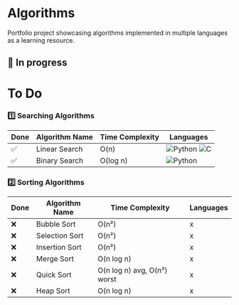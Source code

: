 # Algorithms
Portfolio project showcasing algorithms implemented in multiple languages as a learning resource.

## 🚧 **In progress**

# To Do

### 1️⃣ Searching Algorithms

| Done | Algorithm Name | Time Complexity | Languages |
|-------------|----------------|-----------------|-----------|
| ✅          | Linear Search  | O(n)            | ![Python](https://img.shields.io/badge/Python-black?style=for-the-badge&logo=Python&logoColor=white&labelColor=darkgreen&color=darkgreen) ![C](https://img.shields.io/badge/C-black?style=for-the-badge&logo=C&logoColor=white&labelColor=darkblue&color=darkblue)  |
| ✅          | Binary Search  | O(log n)        |![Python](https://img.shields.io/badge/Python-black?style=for-the-badge&logo=Python&logoColor=white&labelColor=darkgreen&color=darkgreen)          |

### 2️⃣ Sorting Algorithms

| Done | Algorithm Name  | Time Complexity | Languages |
|-------------|-----------------|-----------------|-----------|
| ❌          | Bubble Sort     | O(n²)           | x         |
| ❌          | Selection Sort  | O(n²)           | x         |
| ❌          | Insertion Sort  | O(n²)           | x         |
| ❌          | Merge Sort      | O(n log n)      | x         |
| ❌          | Quick Sort      | O(n log n) avg, O(n²) worst | x |
| ❌          | Heap Sort       | O(n log n)      | x         |


